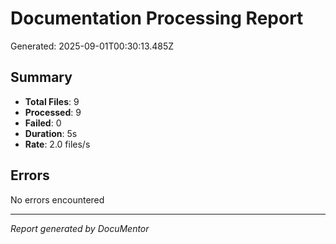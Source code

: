 # Documentation Processing Report

Generated: 2025-09-01T00:30:13.485Z

## Summary

- **Total Files**: 9
- **Processed**: 9
- **Failed**: 0
- **Duration**: 5s
- **Rate**: 2.0 files/s

## Errors

No errors encountered

---

*Report generated by DocuMentor*
